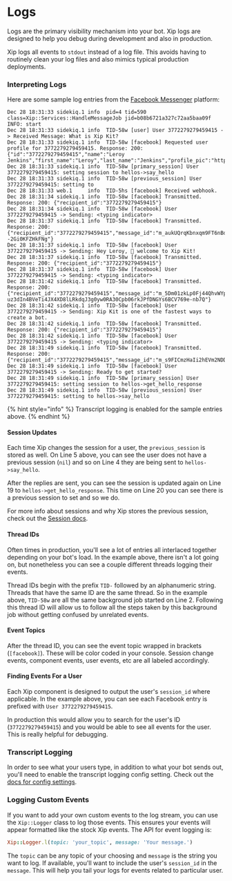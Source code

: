 # Logs

Logs are the primary visibility mechanism into your bot. Xip logs are designed to help you debug during development and also in production.

Xip logs all events to `stdout` instead of a log file. This avoids having to routinely clean your log files and also mimics typical production deployments.

### Interpreting Logs

Here are some sample log entries from the [Facebook Messenger](../platforms/facebook-messenger.md) platform:

```text
Dec 28 18:31:33 sidekiq.1 info  pid=4 tid=590 class=Xip::Services::HandleMessageJob jid=b08b6721a327c72aa5baa09f INFO: start
Dec 28 18:31:33 sidekiq.1 info  TID-58w [user] User 3772279279459415 -> Received Message: What is Xip Kit?
Dec 28 18:31:33 sidekiq.1 info  TID-58w [facebook] Requested user profile for 3772279279459415. Response: 200: {"id":"3772279279459415","name":"Leroy Jenkins","first_name":"Leroy","last_name":"Jenkins","profile_pic":"https:\/\/picsum.photos\/400"}
Dec 28 18:31:33 sidekiq.1 info  TID-58w [primary_session] User 3772279279459415: setting session to hellos->say_hello
Dec 28 18:31:33 sidekiq.1 info  TID-58w [previous_session] User 3772279279459415: setting to 
Dec 28 18:31:33 web.1     info  TID-5hs [facebook] Received webhook.
Dec 28 18:31:34 sidekiq.1 info  TID-58w [facebook] Transmitted. Response: 200: {"recipient_id":"3772279279459415"}
Dec 28 18:31:34 sidekiq.1 info  TID-58w [facebook] User 3772279279459415 -> Sending: <typing indicator>
Dec 28 18:31:37 sidekiq.1 info  TID-58w [facebook] Transmitted. Response: 200: {"recipient_id":"3772279279459415","message_id":"m_aukUQrqKbnxqm9FT6nBdZuuz3dIn4BVeTi4JX4XD8lJ2fSuuNXpN7SZkouaoC7SRrdrSDsqF--2Gi0KFZHkFNg"}
Dec 28 18:31:37 sidekiq.1 info  TID-58w [facebook] User 3772279279459415 -> Sending: Hey Leroy, 👋 welcome to Xip Kit!
Dec 28 18:31:37 sidekiq.1 info  TID-58w [facebook] Transmitted. Response: 200: {"recipient_id":"3772279279459415"}
Dec 28 18:31:37 sidekiq.1 info  TID-58w [facebook] User 3772279279459415 -> Sending: <typing indicator>
Dec 28 18:31:42 sidekiq.1 info  TID-58w [facebook] Transmitted. Response: 200: {"recipient_id":"3772279279459415","message_id":"m_5Dm01zkLp0Fj44QhvWYpq-uz3dIn4BVeTi4JX4XD8lLRkdqJ3g0yw0RA30Cpb06rkJPfDNGYs6BCV769e-nb7Q"}
Dec 28 18:31:42 sidekiq.1 info  TID-58w [facebook] User 3772279279459415 -> Sending: Xip Kit is one of the fastest ways to create a bot.
Dec 28 18:31:42 sidekiq.1 info  TID-58w [facebook] Transmitted. Response: 200: {"recipient_id":"3772279279459415"}
Dec 28 18:31:42 sidekiq.1 info  TID-58w [facebook] User 3772279279459415 -> Sending: <typing indicator>
Dec 28 18:31:49 sidekiq.1 info  TID-58w [facebook] Transmitted. Response: 200: {"recipient_id":"3772279279459415","message_id":"m_s9FICmzHaIi2hEVm2NDDvOuz3dIn4BVeTi4JX4XD8lJlfF98sBAAIos0GgjxrV4tNvIxq9_MW9qqPTO45e6gIA"}
Dec 28 18:31:49 sidekiq.1 info  TID-58w [facebook] User 3772279279459415 -> Sending: Ready to get started?
Dec 28 18:31:49 sidekiq.1 info  TID-58w [primary_session] User 3772279279459415: setting session to hellos->get_hello_response
Dec 28 18:31:49 sidekiq.1 info  TID-58w [previous_session] User 3772279279459415: setting to hellos->say_hello
```

{% hint style="info" %}
Transcript logging is enabled for the sample entries above.
{% endhint %}

#### Session Updates

Each time Xip changes the session for a user, the `previous_session` is stored as well. On Line 5 above, you can see the user does not have a previous session \(`nil`\) and so on Line 4 they are being sent to `hellos->say_hello`.

After the replies are sent, you can see the session is updated again on Line 19 to `hellos->get_hello_response`. This time on Line 20 you can see there is a previous session to set and so we do.

For more info about sessions and why Xip stores the previous session, check out the [Session docs](../controllers/sessions/intro.md).

#### Thread IDs

Often times in production, you'll see a lot of entries all interlaced together depending on your bot's load. In the example above, there isn't a lot going on, but nonetheless you can see a couple different threads logging their events.

Thread IDs begin with the prefix `TID-` followed by an alphanumeric string. Threads that have the same ID are the same thread. So in the example above, `TID-58w` are all the same background job started on Line 2. Following this thread ID will allow us to follow all the steps taken by this background job without getting confused by unrelated events.

#### Event Topics

After the thread ID, you can see the event topic wrapped in brackets \(`[facebook]`\). These will be color coded in your console. Session change events, component events, user events, etc are all labeled accordingly.

#### Finding Events For a User

Each Xip component is designed to output the user's `session_id` where applicable. In the example above, you can see each Facebook entry is prefixed with `User 3772279279459415`. 

In production this would allow you to search for the user's ID \(`3772279279459415`\) and you would be able to see all events for the user. This is really helpful for debugging.

### Transcript Logging

In order to see what your users type, in addition to what your bot sends out, you'll need to enable the transcript logging config setting. Check out the [docs for config settings](../config/settings.md).

### Logging Custom Events

If you want to add your own custom events to the log stream, you can use the `Xip::Logger` class to log those events. This ensures your events will appear formatted like the stock Xip events. The API for event logging is:

```ruby
Xip::Logger.l(topic: 'your_topic', message: 'Your message.')
```

The `topic` can be any topic of your choosing and `message` is the string you want to log. If available, you'll want to include the user's `session_id` in the `message`. This will help you tail your logs for events related to particular user.

